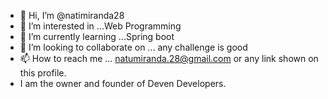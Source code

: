 - 👋 Hi, I’m @natimiranda28
- 👀 I’m interested in ...Web Programming
- 🌱 I’m currently learning ...Spring boot
- 💞️ I’m looking to collaborate on ... any challenge is good
- 📫 How to reach me ... natumiranda.28@gmail.com or any link shown on this profile.
- I am the owner and founder of Deven Developers.

<!---
natimiranda28/natimiranda28 is a ✨ special ✨ repository because its `README.md` (this file) appears on your GitHub profile.
You can click the Preview link to take a look at your changes.
--->
